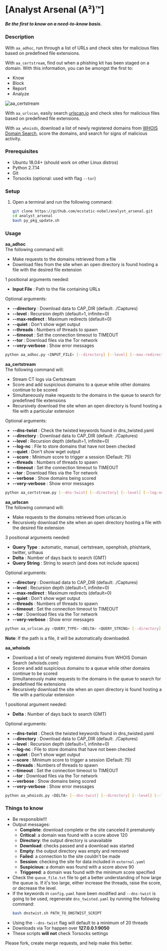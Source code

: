# [Analyst Arsenal (A²)™]  
##### Be the first to know on a need-to-know basis.  

### Description  
With `aa_adhoc`, run through a list of URLs and check sites for malicious files based on predefined file extensions.  

With `aa_certstream`, find out when a phishing kit has been staged on a domain. With this information, you can be amongst the first to:  
- Know  
- Block  
- Report  
- Analyze  

![aa_certstream](https://raw.githubusercontent.com/ecstatic-nobel/analyst_arsenal/master/static/assets/aa_certstream.gif)  

With `aa_urlscan`, easily search [urlscan.io](https://urlscan.io/) and check sites for malicious files based on predefined file extensions.  

With `aa_whoisds`, download a list of newly registered domains from [WHOIS Domain Search](https://whoisds.com/newly-registered-domains), score the domains, and search for signs of malicious activity.  

### Prerequisites  
- Ubuntu 18.04+ (should work on other Linux distros)  
- Python 2.7.14  
- Git  
- Torsocks (optional: used with flag `--tor`)  

### Setup  
1. Open a terminal and run the following command:  
    ```bash  
    git clone https://github.com/ecstatic-nobel/analyst_arsenal.git  
    cd analyst_arsenal  
    bash py_pkg_update.sh  
    ```  

### Usage  
**aa_adhoc**  
The following command will:  
- Make requests to the domains retrieved from a file  
- Download files from the site when an open directory is found hosting a file with the desired file extension  

1 positional arguments needed:  
- **Input File**     : Path to the file containing URLs  

Optional arguments:  
- **--directory**    : Download data to CAP_DIR (default: ./Captures)  
- **--level**        : Recursion depth (default=1, infinite=0)  
- **--max-redirect** : Maximum redirects (default=0)  
- **--quiet**        : Don't show wget output  
- **--threads**      : Numbers of threads to spawn  
- **--timeout**      : Set the connection timeout to TIMEOUT  
- **--tor**          : Download files via the Tor network  
- **--very-verbose** : Show error messages  

```bash  
python aa_adhoc.py <INPUT_FILE> [--directory] [--level] [--max-redirect] [--quiet] [--threads] [--timeout] [--tor] [--very-verbose]  
```  

**aa_certstream**  
The following command will:  
- Stream CT logs via Certstream  
- Score and add suspicious domains to a queue while other domains continue to be scored  
- Simultaneously make requests to the domains in the queue to search for predefined file extensions  
- Recursively download the site when an open directory is found hosting a file with a particular extension  

Optional arguments:  
- **--dns-twist**    : Check the twisted keywords found in dns_twisted.yaml  
- **--directory**    : Download data to CAP_DIR (default: ./Captures)  
- **--level**        : Recursion depth (default=1, infinite=0)  
- **--log-nc**       : File to store domains that have not been checked  
- **--quiet**        : Don't show wget output  
- **--score**        : Minimum score to trigger a session (Default: 75)  
- **--threads**      : Numbers of threads to spawn  
- **--timeout**      : Set the connection timeout to TIMEOUT  
- **--tor**          : Download files via the Tor network  
- **--verbose**      : Show domains being scored  
- **--very-verbose** : Show error messages  

```bash  
python aa_certstream.py [--dns-twist] [--directory] [--level] [--log-nc] [--quiet] [--score] [--threads] [--timeout] [--tor] [--verbose] [--very-verbose]  
```  

**aa_urlscan**  
The following command will:  
- Make requests to the domains retrieved from urlscan.io  
- Recursively download the site when an open directory hosting a file with the desired file extension  

3 positional arguments needed:  
- **Query Type**     : automatic, manual, certstream, openphish, phishtank, twitter, urlhaus  
- **Delta**          : Number of days back to search (GMT)  
- **Query String**   : String to search (and does not include spaces)  

Optional arguments:  
- **--directory**    : Download data to CAP_DIR (default: ./Captures)  
- **--level**        : Recursion depth (default=1, infinite=0)  
- **--max-redirect** : Maximum redirects (default=0)  
- **--quiet**        : Don't show wget output  
- **--threads**      : Numbers of threads to spawn  
- **--timeout**      : Set the connection timeout to TIMEOUT  
- **--tor**          : Download files via the Tor network  
- **--very-verbose** : Show error messages  

```bash  
python aa_urlscan.py <QUERY_TYPE> <DELTA> <QUERY_STRING> [--directory] [--level] [--max-redirect] [--quiet] [--threads] [--timeout] [--tor] [--very-verbose]  
```  
**Note**: If the path is a file, it will be automatically downloaded.  

**aa_whoisds**  
- Download a list of newly registered domains from WHOIS Domain Search (whoisds.com)  
- Score and add suspicious domains to a queue while other domains continue to be scored  
- Simultaneously make requests to the domains in the queue to search for predefined file extensions  
- Recursively download the site when an open directory is found hosting a file with a particular extension  

1 positional argument needed:  
- **Delta** : Number of days back to search (GMT)  

Optional arguments:  
- **--dns-twist**    : Check the twisted keywords found in dns_twisted.yaml  
- **--directory**    : Download data to CAP_DIR (default: ./Captures)  
- **--level**        : Recursion depth (default=1, infinite=0)  
- **--log-nc**       : File to store domains that have not been checked  
- **--quiet**        : Don't show wget output  
- **--score**        : Minimum score to trigger a session (Default: 75)  
- **--threads**      : Numbers of threads to spawn  
- **--timeout**      : Set the connection timeout to TIMEOUT  
- **--tor**          : Download files via the Tor network  
- **--verbose**      : Show domains being scored  
- **--very-verbose** : Show error messages  

```bash  
python aa_whoisds.py <DELTA> [--dns-twist] [--directory] [--level] [--log-nc] [--quiet] [--score] [--threads] [--timeout] [--tor] [--verbose] [--very-verbose]  
```  

### Things to know  
- Be responsible!!!  
- Output messages:  
  - **Complete**: download complete or the site canceled it prematurely  
  - **Critical**: a domain was found with a score above 120  
  - **Directory**: the output directory is unavailable  
  - **Download**: checks passed and a download was started  
  - **Empty**: the output directory was empty and removed  
  - **Failed**: a connection to the site couldn't be made  
  - **Session**: checking the site for data included in `external.yaml`  
  - **Suspicious**: a domain was found with a score above 90  
  - **Triggered**: a domain was found with the minimum score specified  
- Check the `queue_file.txt` file to get a better understanding of how large the queue is. If it's too large, either increase the threads, raise the score, or decrease the level.  
- If the keywords in `config.yaml` have been modified and `--dns-twist` is going to be used, regenerate `dns_twisted.yaml` by running the following command:  
    ```bash
    bash dnstwist.sh PATH_TO_DNSTWIST_SCRIPT
    ```
- Using the `--dns-twist` flag will default to a minimum of 20 threads  
- Downloads via Tor happen over **127.0.0.1:9050**  
- These scripts **will not** check Torsocks settings  

Please fork, create merge requests, and help make this better.  
